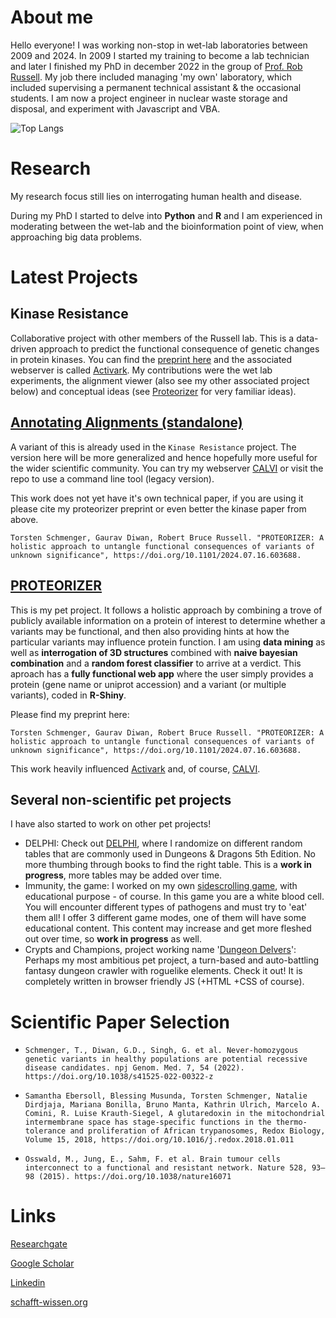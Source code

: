 # About me
Hello everyone!
I was working non-stop in wet-lab laboratories between 2009 and 2024. In 2009 I started my training to become a lab technician and later I finished my PhD in december 2022 in the group of [Prof. Rob Russell](http://russelllab.org). My job there included managing 'my own' laboratory, which included supervising a permanent technical assistant & the occasional students. I am now a project engineer in nuclear waste storage and disposal, and experiment with Javascript and VBA.

![Top Langs](https://github-readme-stats.vercel.app/api/top-langs/?username=tschmenger&layout=compact)

# Research
My research focus still lies on interrogating human health and disease.

During my PhD I started to delve into **Python** and **R** and I am experienced in moderating between the wet-lab and the bioinformation point of view, when approaching big data problems. 

# Latest Projects 
## Kinase Resistance
Collaborative project with other members of the Russell lab.
This is a data-driven approach to predict the functional consequence of genetic changes in protein kinases. You can find the [preprint here](https://www.researchsquare.com/article/rs-5001235/v1) and the associated webserver is called [Activark](http://activark.russelllab.org/). My contributions were the wet lab experiments, the alignment viewer (also see my other associated project below) and conceptual ideas (see [Proteorizer](https://shiny.russelllab.org/proteorizer/) for very familiar ideas).


## [Annotating Alignments (standalone)](https://github.com/tschmenger/Annotate_Alignments)
A variant of this is already used in the ``Kinase Resistance`` project. The version here will be more generalized and hence hopefully more useful for the wider scientific community. 
You can try my webserver [CALVI](https://schafft-wissen.org/CALVI/) or visit the repo to use a command line tool (legacy version).

This work does not yet have it's own technical paper, if you are using it please cite my proteorizer preprint or even better the kinase paper from above.

`Torsten Schmenger, Gaurav Diwan, Robert Bruce Russell. "PROTEORIZER: A holistic approach to untangle functional consequences of variants of unknown significance", https://doi.org/10.1101/2024.07.16.603688.`

## [PROTEORIZER](https://github.com/tschmenger/PROTEORIZER)
This is my pet project. It follows a holistic approach by combining a trove of publicly available information on a protein of interest to determine whether a variants may be functional, and then also providing hints at how the particular variants may influence protein function. I am using **data mining** as well as **interrogation of 3D structures** combined with **naive bayesian combination** and a **random forest classifier** to arrive at a verdict. This aproach has a **fully functional web app** where the user simply provides a protein (gene name or uniprot accession) and a variant (or multiple variants), coded in **R-Shiny**.

Please find my preprint here:

`Torsten Schmenger, Gaurav Diwan, Robert Bruce Russell. "PROTEORIZER: A holistic approach to untangle functional consequences of variants of unknown significance", https://doi.org/10.1101/2024.07.16.603688.`

This work heavily influenced [Activark](https://activark.russelllab.org/) and, of course, [CALVI](https://schafft-wissen.org/CALVI/).

## Several non-scientific pet projects
I have also started to work on other pet projects! 
- DELPHI: Check out [DELPHI](https://schafft-wissen.org/delphi.html), where I randomize on different random tables that are commonly used in Dungeons & Dragons 5th Edition. No more thumbing through books to find the right table. This is a **work in progress**, more tables may be added over time.
- Immunity, the game: I worked on my own [sidescrolling game](https://schafft-wissen.org/immunity.html), with educational purpose - of course. In this game you are a white blood cell. You will encounter different types of pathogens and must try to 'eat' them all! I offer 3 different game modes, one of them will have some educational content. This content may increase and get more fleshed out over time, so **work in progress** as well.
- Crypts and Champions, project working name '[Dungeon Delvers](https://schafft-wissen.org/dungeon_delvers.html)': Perhaps my most ambitious pet project, a turn-based and auto-battling fantasy dungeon crawler with roguelike elements. Check it out! It is completely written in browser friendly JS (+HTML +CSS of course). 

# Scientific Paper Selection

- ``Schmenger, T., Diwan, G.D., Singh, G. et al. Never-homozygous genetic variants in healthy populations are potential recessive disease candidates. npj Genom. Med. 7, 54 (2022). https://doi.org/10.1038/s41525-022-00322-z``

- ``Samantha Ebersoll, Blessing Musunda, Torsten Schmenger, Natalie Dirdjaja, Mariana Bonilla, Bruno Manta, Kathrin Ulrich, Marcelo A. Comini, R. Luise Krauth-Siegel,
A glutaredoxin in the mitochondrial intermembrane space has stage-specific functions in the thermo-tolerance and proliferation of African trypanosomes, Redox Biology, Volume 15, 2018, https://doi.org/10.1016/j.redox.2018.01.011``

- ``Osswald, M., Jung, E., Sahm, F. et al. Brain tumour cells interconnect to a functional and resistant network. Nature 528, 93–98 (2015). https://doi.org/10.1038/nature16071``

# Links

[Researchgate](https://www.researchgate.net/profile/Torsten-Schmenger)

[Google Scholar](https://scholar.google.com/citations?user=OvgMdSgAAAAJ&hl=en)

[Linkedin](https://www.linkedin.com/in/dr-torsten-schmenger-85b79021b/)

[schafft-wissen.org](https://schafft-wissen.org/)



